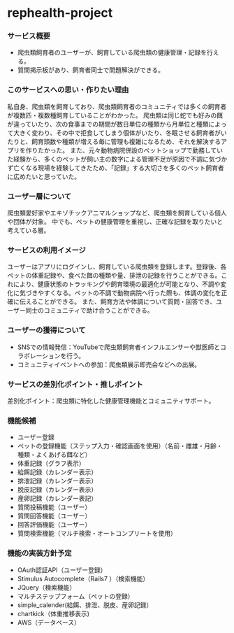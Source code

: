 # rephealth-project

### サービス概要
- 爬虫類飼育者のユーザーが、飼育している爬虫類の健康管理・記録を行える。
- 質問掲示板があり、飼育者同士で問題解決ができる。

### このサービスへの思い・作りたい理由
私自身、爬虫類を飼育しており、爬虫類飼育者のコミュニティでは多くの飼育者が複数匹・複数種飼育していることがわかった。
爬虫類は同じ蛇でも好みの餌が違っていたり、次の食事までの期間が数日単位の種類から月単位と種類によって大きく変わり、その中で拒食してしまう個体がいたり、冬眠させる飼育者がいたりと、飼育頭数や種類が増える毎に管理も複雑になるため、それを解決するアプリを作りたかった。
また、元々動物病院併設のペットショップで勤務していた経験から、多くのペットが飼い主の数字による管理不足が原因で不調に気づかず亡くなる現場を経験してきたため、「記録」する大切さを多くのペット飼育者に広めたいと思っていた。

### ユーザー層について
爬虫類愛好家やエキゾチックアニマルショップなど、爬虫類を飼育している個人や団体が対象。
中でも、ペットの健康管理を重視し、正確な記録を取りたいと考えている層。

### サービスの利用イメージ
ユーザーはアプリにログインし、飼育している爬虫類を登録します。登録後、各ペットの体重記録や、食べた餌の種類や量、排泄の記録を行うことができる。これにより、健康状態のトラッキングや飼育環境の最適化が可能となり、不調や変化に気づきやすくなる。ペットの不調で動物病院へ行った際も、体調の変化を正確に伝えることができる。
また、飼育方法や体調について質問・回答でき、ユーザー同士のコミュニティで助け合うことができる。

### ユーザーの獲得について
- SNSでの情報発信：YouTubeで爬虫類飼育者インフルエンサーや獣医師とコラボレーションを行う。
- コミュニティイベントへの参加：爬虫類展示即売会などへの出展。

### サービスの差別化ポイント・推しポイント
差別化ポイント：爬虫類に特化した健康管理機能とコミュニティサポート。

### 機能候補
- ユーザー登録
- ペットの登録機能（ステップ入力・確認画面を使用）（名前・雌雄・月齢・種類・よくあげる餌など）
- 体重記録（グラフ表示）
- 給餌記録（カレンダー表示）
- 排泄記録（カレンダー表示）
- 脱皮記録（カレンダー表示）
- 産卵記録（カレンダー表記）
- 質問投稿機能（ユーザー）
- 質問回答機能（ユーザー）
- 回答評価機能（ユーザー）
- 質問検索機能（マルチ検索・オートコンプリートを使用）

### 機能の実装方針予定
- OAuth認証API（ユーザー登録）
- Stimulus Autocomplete（Rails7 ）（検索機能）
- JQuery（検索機能）
- マルチステップフォーム（ペットの登録）
- simple_calender(給餌、排泄、脱皮、産卵記録）
- chartkick（体重推移表示)
- AWS（データベース）